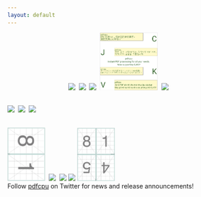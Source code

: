 ```yaml
---
layout: default
---
```


<p align="center">
  <kbd><a href="{{site.baseurl}}/generate/grid"><img src="resources/gridpdf.png" height="130"></a></kbd>&nbsp;
  <kbd><a href="{{site.baseurl}}/core/watermark"><img src="resources/wmi1abs.png" height="130"></a></kbd>&nbsp;
  <kbd><a href="{{site.baseurl}}/generate/nup"><img src="resources/nup9pdf.png" height="130"></a></kbd>&nbsp;
  <kbd><a href="{{site.baseurl}}/fonts/fonts"><img src="resources/cjkv.png" height="130"></a></kbd>&nbsp;
  <kbd><a href="{{site.baseurl}}/core/stamp"><img src="core/resources/4exp.png" height="130"></a></kbd>&nbsp;<br><br>

  <kbd><a href="{{site.baseurl}}/core/stamp"><img src="resources/sti.png" height="130"></a></kbd>&nbsp;
  <kbd><img src="resources/hold3.png" height="150"></kbd>&nbsp;
  <kbd><a href="{{site.baseurl}}/core/watermark"><img src="resources/wmi4.png" height="130"></a></kbd>&nbsp;<br><br>

  <kbd><a href="{{site.baseurl}}/generate/booklet"><img src="resources/book2A4p1.png" height="120"></a></kbd>&nbsp;
  <kbd><a href="{{site.baseurl}}/core/stamp"><img src="resources/stp.png" height="120"></a></kbd>&nbsp;
  <kbd><a href="{{site.baseurl}}/generate/grid"><img src="resources/gridimg.png" height="120"></a></kbd>
  <kbd><a href="{{site.baseurl}}/core/stamp"><img src="resources/stRoundBorder.png" height="120"></a></kbd>
  <kbd><a href="{{site.baseurl}}/generate/booklet"><img src="resources/book4A4p1.png" height="120"></a></kbd>&nbsp;
  <br>
  Follow <a href="https://twitter.com/pdfcpu">pdfcpu</a> on Twitter for news and release announcements!
</p>

